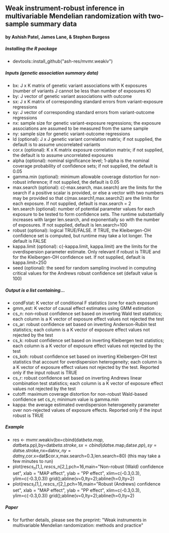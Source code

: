 ## Weak instrument-robust inference in multivariable Mendelian randomization with two-sample summary data ##
#### by Ashish Patel, James Lane, & Stephen Burgess #### 

##### Installing the R package
* devtools::install_github("ash-res/mvmr.weakiv")

##### Inputs (genetic association summary data)
 * bx: J x K matrix of genetic variant associations with K exposures (number of variants J cannot be less than number of exposures K)
 * by: J vector of genetic variant associations with outcome
 * sx: J x K matrix of corresponding standard errors from variant-exposure regressions
 * sy: J vector of corresponding standard errors from variant-outcome regressions
 * nx: sample size for genetic variant-exposure regressions; the exposure associations are assumed to be measured from the same sample
 * ny: sample size for genetic variant-outcome regressions
 * ld (optional): J x J genetic variant correlation matrix; if not supplied, the default is to assume uncorrelated variants
 * cor.x (optional): K x K matrix exposure correlation matrix; if not supplied, the default is to assume uncorrelated exposures
 * alpha (optional): nominal significance level; 1-alpha is the nominal coverage probability of confidence sets; if not supplied, the default is 0.05
 * gamma.min (optional): minimum allowable coverage distortion for non-robust inference; if not supplied, the default is 0.05
 * max.search (optional): c(-max.search, max.search) are the limits for the search if a positive scalar is provided, or else a vector with two numbers may be provided so that c(max.search1,max.search2) are the limits for each exposure. If not supplied, default is max.search = 2
 * len.search (optional): number of potential parameter values for each exposure to be tested to form confidence sets. The runtime substantially increases with larger len.search, and exponentially so with the number of exposures. If not supplied, default is len.search=100
 * robust (optional): logical TRUE/FALSE. If TRUE, the Kleibergen-OH confidence set is computed, but runtime may take a lot longer. The default is FALSE
 * kappa.limit (optional): c(-kappa.limit, kappa.limit) are the limits for the overdispersion parameter estimate. Only relevant if robust is TRUE and for the Kleibergen-OH confidence set. If not supplied, default is kappa.limit=250
 * seed (optional): the seed for random sampling involved in computing critical values for the Andrews robust confidence set (default value is 100)

##### Output is a list containing...
 * condFstat: K vector of conditional F statistics (one for each exposure)
 * gmm_est: K vector of causal effect estimates using GMM estimation
 * cs_n: non-robust confidence set based on inverting Wald test statistics; each column is a K vector of exposure effect values not rejected the test
 * cs_ar: robust confidence set based on inverting Anderson-Rubin test statistics; each column is a K vector of exposure effect values not rejected by the test
 * cs_k: robust confidence set based on inverting Kleibergen test statistics; each column is a K vector of exposure effect values not rejected by the test
 * cs_koh: robust confidence set based on inverting Kleibergen-OH test statistics that account for overdispersion heterogeneity; each column is a K vector of exposure effect values not rejected by the test. Reported only if the input robust is TRUE
 * cs_r: robust confidence set based on inverting Andrews linear combination test statistics; each column is a K vector of exposure effect values not rejected by the test
 * cutoff: maximum coverage distortion for non-robust Wald-based confidence set cs_n; minimum value is gamma.min
 * kappa: the average estimated overdispersion heterogeneity parameter over non-rejected values of exposure effects. Reported only if the input robust is TRUE

##### Example
 * res <- mvmr.weakiv(bx=cbind(dat$beta.map,dat$beta.pp),by=dat$beta.stroke,sx=cbind(dat$se.map,dat$se.pp),sy=dat$se.stroke,nx=dat$nx,ny=dat$ny,cor.x=dat$cor.x,max.search=0.3,len.search=80)
  (this may take a few minutes to run)
 * plot(res$cs_n[1,],res$cs_n[2,],pch=16,main="Non-robust (Wald) confidence set", xlab = "MAP effect", ylab = "PP effect", xlim=c(-0.3,0.3), ylim=c(-0.3,0.3))
   grid();abline(v=0,lty=2);abline(h=0,lty=2)
 * plot(res$cs_r[1,],res$cs_r[2,],pch=16,main="Robust (Andrews) confidence set", xlab = "MAP effect", ylab = "PP effect", xlim=c(-0.3,0.3), ylim=c(-0.3,0.3))
   grid();abline(v=0,lty=2);abline(h=0,lty=2)

   

##### Paper
 * for further details, please see the preprint: "Weak instruments in multivariable Mendelian randomization: methods and practice"

